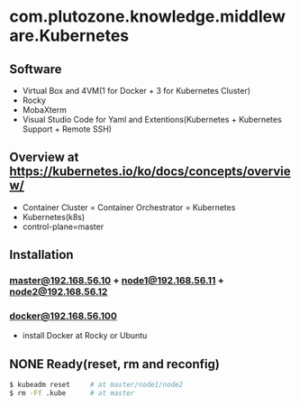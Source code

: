 # com.plutozone.knowledge.middleware.Kubernetes


## Software
- Virtual Box and 4VM(1 for Docker + 3 for Kubernetes Cluster)
- Rocky
- MobaXterm
- Visual Studio Code for Yaml and Extentions(Kubernetes + Kubernetes Support + Remote SSH)


## Overview at https://kubernetes.io/ko/docs/concepts/overview/
- Container Cluster = Container Orchestrator = Kubernetes
- Kubernetes(k8s)
- control-plane=master

## Installation
### master@192.168.56.10 + node1@192.168.56.11 + node2@192.168.56.12

### docker@192.168.56.100
- install Docker at Rocky or Ubuntu


## NONE Ready(reset, rm and reconfig)
```bash
$ kubeadm reset		# at master/node1/node2
$ rm -Ff .kube		# at master
```
